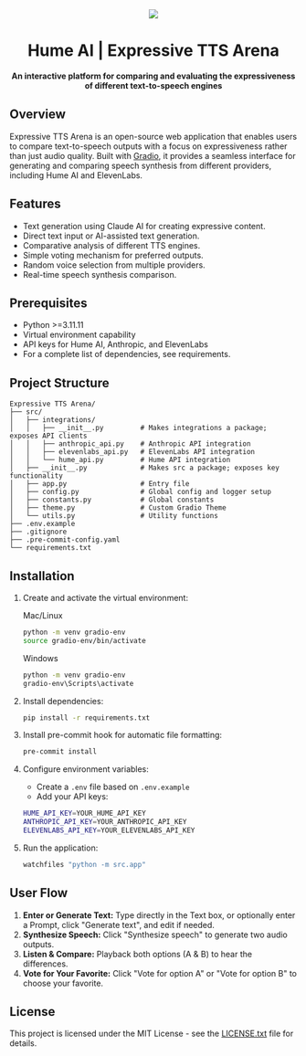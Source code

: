 <div align="center">   
    <img src="https://storage.googleapis.com/hume-public-logos/hume/hume-banner.png">   
    <h1>Hume AI | Expressive TTS Arena</h1>   
    <p>
        <strong>An interactive platform for comparing and evaluating the expressiveness of different text-to-speech engines</strong>   
    </p> 
</div>

## Overview
Expressive TTS Arena is an open-source web application that enables users to compare text-to-speech outputs with a focus on expressiveness rather than just audio quality. Built with [Gradio](https://www.gradio.app/), it provides a seamless interface for generating and comparing speech synthesis from different providers, including Hume AI and ElevenLabs.

## Features
- Text generation using Claude AI for creating expressive content.
- Direct text input or AI-assisted text generation.
- Comparative analysis of different TTS engines.
- Simple voting mechanism for preferred outputs.
- Random voice selection from multiple providers.
- Real-time speech synthesis comparison.

## Prerequisites

- Python >=3.11.11
- Virtual environment capability
- API keys for Hume AI, Anthropic, and ElevenLabs
- For a complete list of dependencies, see requirements.

## Project Structure
```
Expressive TTS Arena/
├── src/
│   ├── integrations/
│   │   ├── __init__.py         # Makes integrations a package; exposes API clients
│   │   ├── anthropic_api.py    # Anthropic API integration
│   │   ├── elevenlabs_api.py   # ElevenLabs API integration
│   │   └── hume_api.py         # Hume API integration
│   ├── __init__.py             # Makes src a package; exposes key functionality
│   ├── app.py                  # Entry file
│   ├── config.py               # Global config and logger setup
│   ├── constants.py            # Global constants
│   ├── theme.py                # Custom Gradio Theme
│   └── utils.py                # Utility functions
├── .env.example
├── .gitignore
├── .pre-commit-config.yaml
└── requirements.txt
```

## Installation

1. Create and activate the virtual environment:
    
    Mac/Linux
    ```sh
    python -m venv gradio-env
    source gradio-env/bin/activate
    ```

    Windows
    ```sh
    python -m venv gradio-env
    gradio-env\Scripts\activate
    ```

2. Install dependencies:
    ```sh
    pip install -r requirements.txt
    ```

3. Install pre-commit hook for automatic file formatting:
    ```sh
    pre-commit install
    ```

4. Configure environment variables:
    - Create a `.env` file based on `.env.example`
    - Add your API keys:

    ```sh
    HUME_API_KEY=YOUR_HUME_API_KEY
    ANTHROPIC_API_KEY=YOUR_ANTHROPIC_API_KEY
    ELEVENLABS_API_KEY=YOUR_ELEVENLABS_API_KEY
    ```

5. Run the application:
    ```sh 
    watchfiles "python -m src.app"
    ```

## User Flow

1. **Enter or Generate Text:** Type directly in the Text box, or optionally enter a Prompt, click "Generate text", and edit if needed.
2. **Synthesize Speech:** Click "Synthesize speech" to generate two audio outputs.
3. **Listen & Compare:** Playback both options (A & B) to hear the differences.
4. **Vote for Your Favorite:** Click "Vote for option A" or "Vote for option B" to choose your favorite.

## License
This project is licensed under the MIT License - see the [LICENSE.txt](LICENSE.txt) file for details.